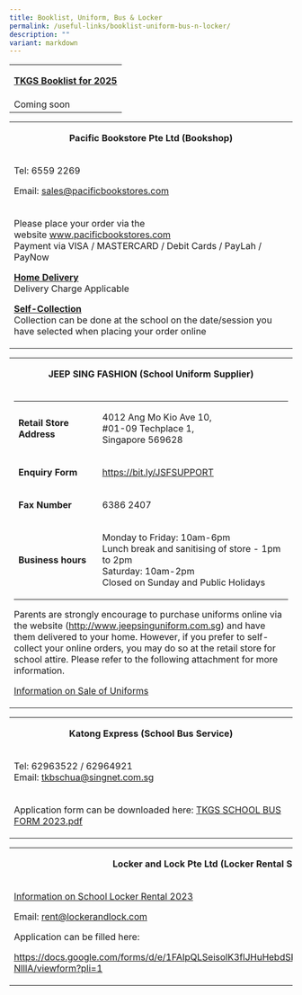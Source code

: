 ```yaml
---
title: Booklist, Uniform, Bus & Locker
permalink: /useful-links/booklist-uniform-bus-n-locker/
description: ""
variant: markdown
---
```

<table>
<tbody>
<tr>
<td>
<p style="text-align: center;"><strong><u>TKGS Booklist for 2025</u></strong></p>
</td>
</tr>
<tr>
<td>
Coming soon
</td>
</tr>
</tbody>
</table>
<table>
<tbody>
<tr>
<td>
<p style="text-align: center;"><strong>Pacific Bookstore Pte Ltd (Bookshop)</strong></p>
</td>
</tr>
<tr>
<td>
	<p>Tel: 6559 2269</p>Email:&nbsp;<a href="mailto:sales@pacificbookstores.com" target="">sales@pacificbookstores.com</a><p></p>
</td>
</tr>
<tr>
<td>
<p>Please place your order via the website&nbsp;<a href="http://www.pacificbookstores.com/" target="_blank" rel="noopener">www.pacificbookstores.com</a><br>Payment via VISA / MASTERCARD / Debit Cards / PayLah / PayNow</p>
<p><strong><u>Home Delivery<br></u></strong>Delivery Charge Applicable</p>
<p><strong><u>Self-Collection<br></u></strong>Collection can be done at the school on the date/session you have selected when placing your order online</p>
</td>
</tr>
</tbody>
</table>
<table>
<tbody>
<tr>
<td>
<p style="text-align: center;"><strong>JEEP SING FASHION (School Uniform Supplier)</strong></p>
</td>
</tr>
<tr>
<td>
<div>
<div>
<table>
<tbody>
<tr>
<td>
<p><strong>Retail Store Address</strong></p>
</td>
<td>
<p>4012 Ang Mo Kio Ave 10, <br>#01-09 Techplace 1,<br> Singapore 569628</p>
</td>
</tr>
<tr>
<td>
<p><strong>Enquiry Form</strong></p>
</td>
<td>
<p><a href="https://bit.ly/JSFSUPPORT" target="">https://bit.ly/JSFSUPPORT</a></p>
</td>
</tr>
	<tr>
<td>
<p><strong>Fax Number</strong></p>
</td>
<td>
<p>6386 2407</p>
</td>
</tr>
<tr>
<td>
<p><strong>Business hours</strong></p>
</td>
<td>
<p>Monday to Friday: 10am-6pm<br>
Lunch break and sanitising of store - 1pm to 2pm<br>
Saturday: 10am-2pm<br>
Closed on Sunday and Public Holidays
</p>
</td>
</tr>
</tbody>
</table>
<p>Parents are strongly encourage to purchase uniforms online&nbsp;via the website (<a href="http://www.jeepsinguniform.com.sg" target="_blank" rel="noopener">http://www.jeepsinguniform.com.sg</a>)&nbsp;and have them delivered to your home. However, if you prefer to self-collect your online orders, you may do so at the retail store for school attire. Please refer to the following attachment for more information.</p>
<p><a href="https://drive.google.com/file/d/1aYR1dzQ9HjDKtDpfXCzHbpw7iJjWbNg2/view?usp=sharing">Information on Sale of Uniforms</a></p>
</div>
</div>
</td>
</tr>
</tbody>
</table>
<table>
<tbody>
<tr>
<td>
<p style="text-align: center;"><strong>Katong Express (School Bus Service)</strong></p>
</td>
</tr>
<tr>
<td>
<p>Tel: 62963522 / 62964921<br>Email:&nbsp;<a href="mailto:tkbschua@singnet.com.sg" target="">tkbschua@singnet.com.sg</a></p>
</td>
</tr>
<tr>
<td>
<p>Application form can be downloaded here: <a href="/files/TKGS%20SCHOOL%20BUS%20FORM%202023.pdf">TKGS SCHOOL BUS FORM 2023.pdf</a></p>
</td>
</tr>
</tbody>
</table>
<table>
<tbody>
<tr>
<td>
<p style="text-align: center;"><strong>Locker and Lock Pte Ltd (Locker Rental Service)</strong></p>
</td>
</tr>
<tr>
<td>
<p><a href="/files/2023%20School%20Locker%20Rental.pdf" target="_blank" rel="noopener">Information on School Locker Rental 2023</a></p>
<p>Email:&nbsp;<a href="mailto:rent@lockerandlock.com" target="">rent@lockerandlock.com</a></p>
<p>Application can be filled here:</p>
<p><a href="https://docs.google.com/forms/d/e/1FAIpQLSeisolK3flJHuHebdSK2kFlvzFlzeXmoubTjBSpnylG-NlllA/viewform?pli=1" target="_blank" rel="noopener">https://docs.google.com/forms/d/e/1FAIpQLSeisolK3flJHuHebdSK2kFlvzFlzeXmoubTjBSpnylG-NlllA/viewform?pli=1</a></p>

</td>
</tr>
</tbody>
</table>